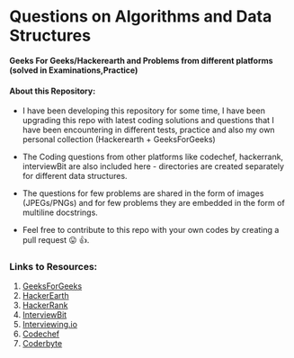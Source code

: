 # Questions on Algorithms and Data Structures

**Geeks For Geeks/Hackerearth and Problems from different platforms (solved in Examinations,Practice)**
  
#### About this Repository:
+ I have been developing this repository for some time, I have been upgrading this repo with latest coding solutions and questions that I have been encountering in different tests, practice and also my own personal collection (Hackerearth + GeeksForGeeks)

+ The Coding questions from other platforms like codechef, hackerrank, interviewBit are also included here - directories are created separately for different data structures.

+ The questions for few problems are shared in the form of images (JPEGs/PNGs) and for few problems they are embedded in the form of multiline docstrings.

+ Feel free to contribute to this repo with your own codes by creating a pull request 😛 👍.



### Links to Resources:
1. [GeeksForGeeks](https://practice.geeksforgeeks.org/)
2. [HackerEarth](https://www.hackerearth.com/challenges/)
3. [HackerRank](https://www.hackerrank.com/interview/interview-preparation-kit)
4. [InterviewBit](https://www.interviewbit.com/practice/)
5. [Interviewing.io](https://interviewing.io/)
6. [Codechef](https://www.codechef.com/problems/school)
7. [Coderbyte](https://coderbyte.com/challenges)
